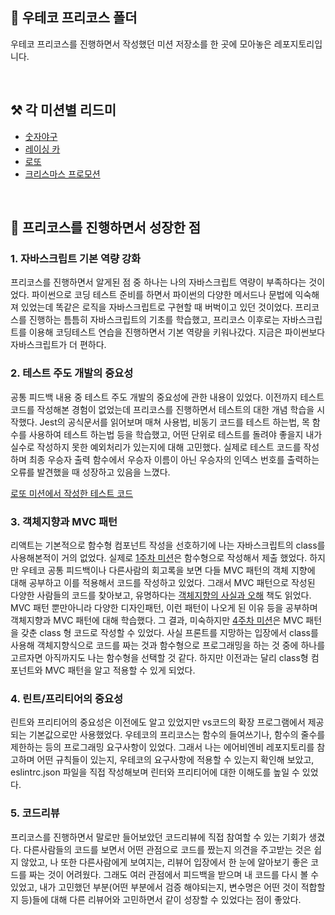 ## 📂 우테코 프리코스 폴더
우테코 프리코스를 진행하면서 작성했던 미션 저장소를 한 곳에 모아놓은 레포지토리입니다.

<br/>

## ⚒️ 각 미션별 리드미
- [숫자야구](https://github.com/devkyoung2/woowacourse-precourse/tree/main/javascript-baseball-6-practice/docs)
- [레이싱 카](https://github.com/devkyoung2/woowacourse-precourse/tree/main/javascript-racingcar-6/docs)
- [로또](https://github.com/devkyoung2/woowacourse-precourse/tree/main/javascript-lotto-6/docs)
- [크리스마스 프로모션](https://github.com/devkyoung2/woowacourse-precourse/tree/main/javascript-christmas-6/docs)

<br/>

## 🚀 프리코스를 진행하면서 성장한 점
### 1. 자바스크립트 기본 역량 강화
프리코스를 진행하면서 알게된 점 중 하나는 나의 자바스크립트 역량이 부족하다는 것이었다.
파이썬으로 코딩 테스트 준비를 하면서 파이썬의 다양한 메서드나 문법에 익숙해져 있었는데 똑같은 로직을 자바스크립트로 구현할 때 버벅이고 있던 것이었다. 
프리코스를 진행하는 틈틈히 자바스크립트의 기초를 학습했고, 프리코스 이후로는 자바스크립트를 이용해 코딩테스트 연습을 진행하면서 기본 역량을 키워나갔다. 
지금은 파이썬보다 자바스크립트가 더 편하다.

### 2. 테스트 주도 개발의 중요성
공통 피드백 내용 중 테스트 주도 개발의 중요성에 관한 내용이 있었다.
이전까지 테스트 코드를 작성해본 경험이 없었는데 프리코스를 진행하면서 테스트의 대한 개념 학습을 시작했다. 
Jest의 공식문서를 읽어보며 매쳐 사용법, 비동기 코드를 테스트 하는법, 목 함수를 사용하여 테스트 하는법 등을 학습했고, 어떤 단위로 테스트를 돌려야 좋을지 내가 실수로 작성하지 못한 예외처리가 있는지에 대해 고민했다.
실제로 테스트 코드를 작성하며 최종 우승자 출력 함수에서 우승자 이름이 아닌 우승자의 인덱스 번호를 출력하는 오류를 발견했을 때 성장하고 있음을 느꼈다.

[로또 미션에서 작성한 테스트 코드](https://github.com/devkyoung2/woowacourse-precourse/tree/main/javascript-lotto-6/__tests__/test)


### 3. 객체지향과 MVC 패턴
리액트는 기본적으로 함수형 컴포넌트 작성을 선호하기에 나는 자바스크립트의 class를 사용해본적이 거의 없었다. 실제로 [1주차 미션](https://github.com/devkyoung2/woowacourse-precourse/blob/main/javascript-baseball-6/src/App.js)은 함수형으로 작성해서 제출 했었다.
하지만 우테코 공통 피드백이나 다른사람의 회고록을 보면 다들 MVC 패턴의 객체 지향에 대해 공부하고 이를 적용해서 코드를 작성하고 있었다.
그래서 MVC 패턴으로 작성된 다양한 사람들의 코드를 찾아보고, 유명하다는 [객체지향의 사실과 오해](https://www.google.com/search?q=%EA%B0%9D%EC%B2%B4%EC%A7%80%ED%96%A5%EC%9D%98+%EC%82%AC%EC%8B%A4%EA%B3%BC+%EC%98%A4%ED%95%B4&tbm=isch&ved=2ahUKEwjSrPiQ49yEAxVAxDQHHWlcDDsQ2-cCegQIABAA&oq=%EA%B0%9D%EC%B2%B4%EC%A7%80%ED%96%A5%EC%9D%98+%EC%82%AC%EC%8B%A4%EA%B3%BC+%EC%98%A4%ED%95%B4&gs_lp=EgNpbWciIOqwneyytOyngO2WpeydmCDsgqzsi6Tqs7wg7Jik7ZW0MgUQABiABDIHEAAYgAQYGDIHEAAYgAQYGDIHEAAYgAQYGDIHEAAYgAQYGDIHEAAYgAQYGDIHEAAYgAQYGDIHEAAYgAQYGDIHEAAYgAQYGEifI1D-AViyIXAEeACQAQCYAa8BoAGAB6oBAzAuN7gBA8gBAPgBAYoCC2d3cy13aXotaW1nwgIEEAAYHogGAQ&sclient=img&ei=OOHmZdKwNcCI0-kP6bix2AM&bih=695&biw=1536) 책도 읽었다. MVC 패턴 뿐만아니라 다양한 디자인패턴, 이런 패턴이 나오게 된 이유 등을 공부하며 객체지향과 MVC 패턴에 대해 학습했다.
그 결과, 미숙하지만 [4주차 미션](https://github.com/devkyoung2/woowacourse-precourse/blob/main/javascript-christmas-6/src/App.js)은 MVC 패턴을 갖춘 class 형 코드로 작성할 수 있었다.
사실 프론트를 지망하는 입장에서 class를 사용해 객체지향식으로 코드를 짜는 것과 함수형으로 프로그래밍을 하는 것 중에 하나를 고르자면 아직까지도 나는 함수형을 선택할 것 같다.
하지만 이전과는 달리 class형 컴포넌트와 MVC 패턴을 알고 적용할 수 있게 되었다.  


### 4. 린트/프리티어의 중요성
린트와 프리티어의 중요성은 이전에도 알고 있었지만 vs코드의 확장 프로그램에서 제공되는 기본값으로만 사용했었다. 우테코의 프리코스는 함수의 들여쓰기나, 함수의 줄수를 제한하는 등의 프로그래밍 요구사항이 있었다. 그래서 나는 에어비엔비 레포지토리를 참고하며 어떤 규칙들이 있는지, 우테코의 요구사항에 적용할 수 있는지 확인해 보았고, eslintrc.json 파일을 직접 작성해보며 린터와 프리티어에 대한 이해도를 높일 수 있었다. 


### 5. 코드리뷰
프리코스를 진행하면서 말로만 들어보았던 코드리뷰에 직접 참여할 수 있는 기회가 생겼다.
다른사람들의 코드를 보면서 어떤 관점으로 코드를 짰는지 의견을 주고받는 것은 쉽지 않았고, 
나 또한 다른사람에게 보여지는, 리뷰어 입장에서 한 눈에 알아보기 좋은 코드를 짜는 것이 어려웠다.
그래도 여러 관점에서 피드백을 받으며 내 코드를 다시 볼 수 있었고, 내가 고민했던 부분(어떤 부분에서 검증 해야되는지, 변수명은 어떤 것이 적합할지 등)들에 대해 다른 리뷰어와 고민하면서 같이 성장할 수 있었다는 점이 좋았다.
